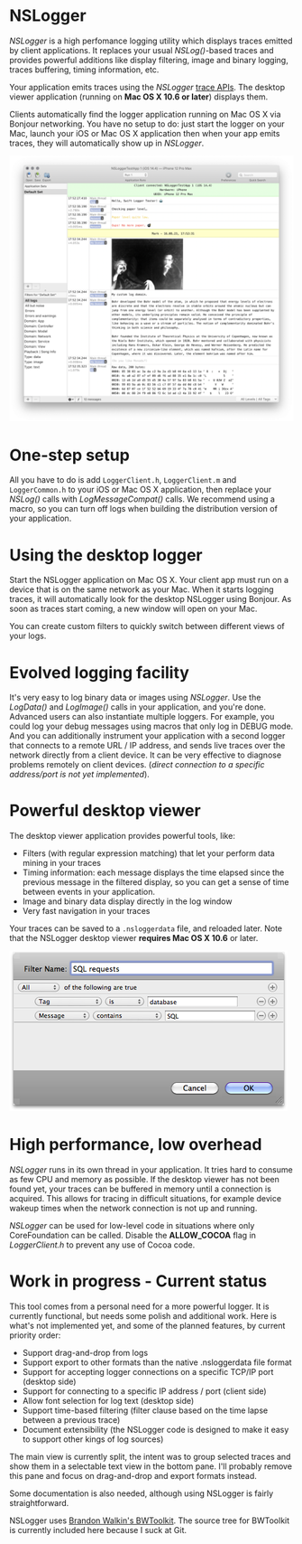 # NSLogger #
*NSLogger* is a high perfomance logging utility which displays traces emitted by client applications. It replaces your usual *NSLog()*-based traces and provides powerful additions like display filtering, image and binary logging, traces buffering, timing information, etc.

Your application emits traces using the *NSLogger* [trace APIs](http://github.com/fpillet/NSLogger/wiki/NSLogger-API). The desktop viewer application (running on **Mac OS X 10.6 or later**) displays them.

Clients automatically find the logger application running on Mac OS X via Bonjour networking. You have no setup to do: just start the logger on your Mac, launch your iOS or Mac OS X application then when your app emits traces, they will automatically show up in *NSLogger*.

![Desktop Viewer (main window)](http://github.com/fpillet/NSLogger/raw/master/Screenshots/mainwindow.png "Desktop Viewer")

# One-step setup #
All you have to do is add `LoggerClient.h`, `LoggerClient.m` and `LoggerCommon.h` to your iOS or Mac OS X application, then replace your *NSLog()* calls with *LogMessageCompat()* calls. We recommend using a macro, so you can turn off logs when building the distribution version of your application.

# Using the desktop logger #
Start the NSLogger application on Mac OS X. Your client app must run on a device that is on the same network as your Mac. When it starts logging traces, it will automatically look for the desktop NSLogger using Bonjour. As soon as traces start coming, a new window will open on your Mac.

You can create custom filters to quickly switch between different views of your logs.

# Evolved logging facility #
It's very easy to log binary data or images using *NSLogger*. Use the *LogData()* and *LogImage()* calls in your application, and you're done. Advanced users can also instantiate multiple loggers. For example, you could log your debug messages using macros that only log in DEBUG mode. And you can additionally instrument your application with a second logger that connects to a remote URL / IP address, and sends live traces over the network directly from a client device. It can be very effective to diagnose problems remotely on client devices. (*direct connection to a specific address/port is not yet implemented*).

# Powerful desktop viewer #
The desktop viewer application provides powerful tools, like:
 - Filters (with regular expression matching) that let your perform data mining in your traces
 - Timing information: each message displays the time elapsed since the previous message in the filtered display, so you can get a sense of time between events in your application.
 - Image and binary data display directly in the log window
 - Very fast navigation in your traces
 
Your traces can be saved to a `.nsloggerdata` file, and reloaded later.
Note that the NSLogger desktop viewer **requires Mac OS X 10.6** or later.

![Filter Editor](http://github.com/fpillet/NSLogger/raw/master/Screenshots/filtereditor.png "Filter Editor")

# High performance, low overhead #
*NSLogger* runs in its own thread in your application. It tries hard to consume as few CPU and memory as possible. If the desktop viewer has not been found yet, your traces can be buffered in memory until a connection is acquired. This allows for tracing in difficult situations, for example device wakeup times when the network connection is not up and running.

*NSLogger* can be used for low-level code in situations where only CoreFoundation can be called. Disable the **ALLOW_COCOA** flag in *LoggerClient.h* to prevent any use of Cocoa code.

# Work in progress - Current status #
This tool comes from a personal need for a more powerful logger. It is currently functional, but needs some polish and additional work. Here is what's not implemented yet, and some of the planned features, by current priority order:

 * Support drag-and-drop from logs
 * Support export to other formats than the native .nsloggerdata file format
 * Support for accepting logger connections on a specific TCP/IP port (desktop side)
 * Support for connecting to a specific IP address / port (client side)
 * Allow font selection for log text (desktop side)
 * Support time-based filtering (filter clause based on the time lapse between a previous trace)
 * Document extensibility (the NSLogger code is designed to make it easy to support other kings of log sources)


The main view is currently split, the intent was to group selected traces and show them in a selectable text view in the bottom pane. I'll probably remove this pane and focus on drag-and-drop and export formats instead.

Some documentation is also needed, although using NSLogger is fairly straightforward.

NSLogger uses [Brandon Walkin's BWToolkit](http://www.brandonwalkin.com/bwtoolkit/). The source tree for BWToolkit is currently included here because I suck at Git.
